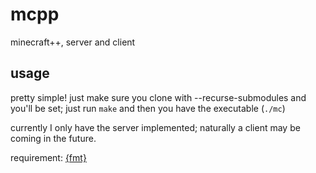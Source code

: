 # mcpp
minecraft++, server and client

## usage
pretty simple! just make sure you clone with --recurse-submodules and you'll be set; just run `make` and then you have the executable (`./mc`)

currently I only have the server implemented; naturally a client may be coming in the future.

requirement: [{fmt}](https://fmt.dev)

